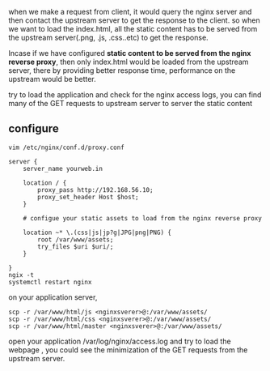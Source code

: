 when we make a request from client, it would query the nginx server and then contact the upstream server to get the response to the client. so when we want to load the index.html, all the static content has to be served from the upstream server(.png, .js, .css..etc) to get the response. 

Incase if we have configured **static content to be served from the nginx reverse proxy**, then only index.html would be loaded from the upstream server, there by providing better response time, performance on the upstream would be better.

try to load the application and check for the nginx access logs, you can find many of the GET requests to upstream server to server the static content

## configure

```
vim /etc/nginx/conf.d/proxy.conf

server {
    server_name yourweb.in

    location / {
        proxy_pass http://192.168.56.10;
        proxy_set_header Host $host;
    }

    # configue your static assets to load from the nginx reverse proxy

    location ~* \.(css|js|jp?g|JPG|png|PNG) {
        root /var/www/assets;
        try_files $uri $uri/;
    }
    
}
ngix -t
systemctl restart nginx
```

on your application server, 

```
scp -r /var/www/html/js <nginxsverer>@:/var/www/assets/
scp -r /var/www/html/css <nginxsverer>@:/var/www/assets/
scp -r /var/www/html/master <nginxsverer>@:/var/www/assets/
```

open your application /var/log/nginx/access.log and try to load the webpage , you could see the minimization of the GET requests from the upstream server.


